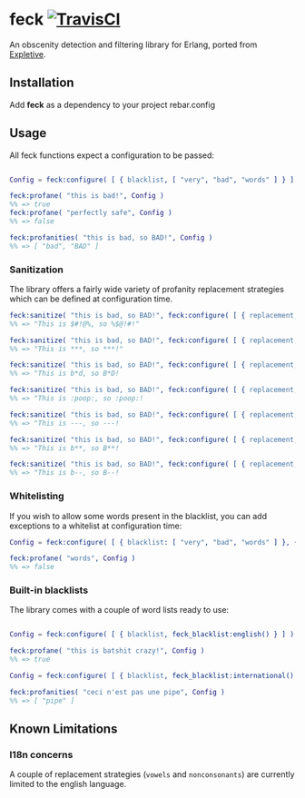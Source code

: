# feck [![TravisCI](https://travis-ci.org/howleysv/feck.svg?branch=master)](https://travis-ci.org/howleysv/feck)

An obscenity detection and filtering library for Erlang, ported from [Expletive](https://github.com/xavier/expletive).

## Installation

Add **feck** as a dependency to your project rebar.config

## Usage

All feck functions expect a configuration to be passed:

```erlang

Config = feck:configure( [ { blacklist, [ "very", "bad", "words" ] } ] )

feck:profane( "this is bad!", Config )
%% => true
feck:profane( "perfectly safe", Config )
%% => false

feck:profanities( "this is bad, so BAD!", Config )
%% => [ "bad", "BAD" ]
```

### Sanitization

The library offers a fairly wide variety of profanity replacement strategies which can be defined at configuration time.

```erlang
feck:sanitize( "this is bad, so BAD!", feck:configure( [ { replacement, garbled } ], Config ) )
%% => "This is $#!@%, so %$@!#!"

feck:sanitize( "this is bad, so BAD!", feck:configure( [ { replacement, stars } ], Config ) )
%% => "This is ***, so ***!"

feck:sanitize( "this is bad, so BAD!", feck:configure( [ { replacement, vowels } ], Config ) )
%% => "This is b*d, so B*D!

feck:sanitize( "this is bad, so BAD!", feck:configure( [ { replacement, ":poop:" } ], Config ) )
%% => "This is :poop:, so :poop:!

feck:sanitize( "this is bad, so BAD!", feck:configure( [ { replacement, { repeat, $- } } ], Config ) )
%% => "This is ---, so ---!

feck:sanitize( "this is bad, so BAD!", feck:configure( [ { replacement, keep_first_letter } ], Config ) )
%% => "This is b**, so B**!

feck:sanitize( "this is bad, so BAD!", feck:configure( [ { replacement, { keep_first_letter, $- } } ], Config ) )
%% => "This is b--, so B--!

```

### Whitelisting

If you wish to allow some words present in the blacklist, you can add exceptions to a whitelist at configuration time:

```erlang
Config = feck:configure( [ { blacklist: [ "very", "bad", "words" ] }, { whitelist, [ "words" ] } ] )

feck:profane( "words", Config )
%% => false

```

### Built-in blacklists

The library comes with a couple of word lists ready to use:

```erlang

Config = feck:configure( [ { blacklist, feck_blacklist:english() } ] )

feck:profane( "this is batshit crazy!", Config )
%% => true

Config = feck:configure( [ { blacklist, feck_blacklist:international() } ] )

feck:profanities( "ceci n'est pas une pipe", Config )
%% => [ "pipe" ]

```

## Known Limitations

### I18n concerns

A couple of replacement strategies (`vowels` and `nonconsonants`) are currently limited to the english language.

